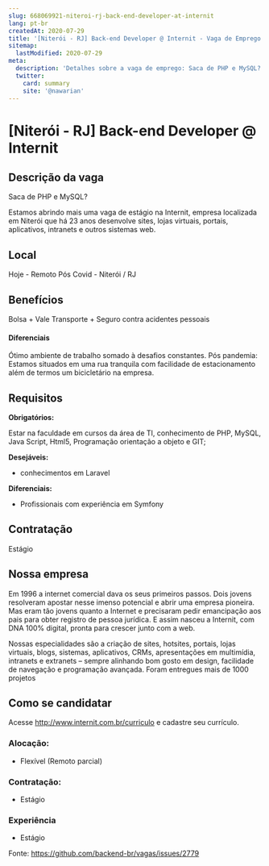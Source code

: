 ```yaml
---
slug: 668069921-niteroi-rj-back-end-developer-at-internit
lang: pt-br
createdAt: 2020-07-29
title: '[Niterói - RJ] Back-end Developer @ Internit - Vaga de Emprego'
sitemap:
  lastModified: 2020-07-29
meta:
  description: 'Detalhes sobre a vaga de emprego: Saca de PHP e MySQL? Estamos abrindo mais uma vaga de estágio na Internit, empresa localizada em Niterói que há 23 anos desenvolve sites, lojas virtuais, portais, aplicativos, intranets e outros sistemas web.'
  twitter:
    card: summary
    site: '@nawarian'
---
```


# [Niterói - RJ] Back-end Developer @ Internit

## Descrição da vaga

Saca de PHP e MySQL?

Estamos abrindo mais uma vaga de estágio na Internit, empresa localizada em Niterói que há 23 anos desenvolve sites, lojas virtuais, portais, aplicativos, intranets e outros sistemas web.

## Local
Hoje - Remoto
Pós Covid - Niterói / RJ

## Benefícios

Bolsa + Vale Transporte + Seguro contra acidentes pessoais


#### Diferenciais

Ótimo ambiente de trabalho somado à desafios constantes.
Pós pandemia: Estamos situados em uma rua tranquila com facilidade de estacionamento além de termos um bicicletário na empresa.

## Requisitos

**Obrigatórios:**

Estar na faculdade em cursos da área de TI, conhecimento de PHP, MySQL, Java Script, Html5, Programação orientação a objeto e GIT;


**Desejáveis:**
- conhecimentos em Laravel

**Diferenciais:**
- Profissionais com experiência em Symfony

## Contratação

Estágio

## Nossa empresa

Em 1996 a internet comercial dava os seus primeiros passos. Dois jovens resolveram apostar nesse imenso potencial e abrir uma empresa pioneira. Mas eram tão jovens quanto a Internet e precisaram pedir emancipação aos pais para obter registro de pessoa jurídica. E assim nasceu a Internit, com DNA 100% digital, pronta para crescer junto com a web.

Nossas especialidades são a criação de sites, hotsites, portais, lojas virtuais, blogs, sistemas, aplicativos, CRMs, apresentações em multimídia, intranets e extranets – sempre alinhando bom gosto em design, facilidade de navegação e programação avançada. Foram entregues mais de 1000 projetos

## Como se candidatar

Acesse http://www.internit.com.br/curriculo e cadastre seu currículo.

### Alocação:
- Flexível (Remoto parcial)


### Contratação:

- Estágio


### Experiência
- Estágio



Fonte: https://github.com/backend-br/vagas/issues/2779